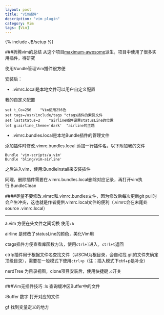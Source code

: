 ```yaml
---
layout: post
title: "Vim插件"
description: "vim plugin"
category: Vim
tags: [Vim]
---
```

{% include JB/setup %}

###折腾vim的总结
从这个项目[maximum-awesome](https://github.com/square/maximum-awesome)派生，项目中使用了很多实用插件，待研究

使用Vundle管理Vim插件很方便

安装后：

* .vimrc.local是本地文件可以用户自定义配置

我的自定义配置

```
set t_Co=256	"Vim使用256色
set tags=/usr/include/tags "ctags插件的索引文件
set laststatus=2	"airline插件设置statusLine的位置
let g:airline_theme='dark'	"airline的主题
```


* .vimrc.bundles.local是本地Bundle插件的管理文件

添加插件时修改.vimrc.bundles.local 添加一行插件名，以下附加我的文件

```
Bundle 'vim-scripts/a.vim'
Bundle 'bling/vim-airline'
```
之后进入vim，使用:BundleInstall来安装插件

同理，删除插件需要在.vimrc.bundles.local删除对应记录，再打开vim执行:BundleClean

####尽量不要修改.vimrc和.vimrc.bundles文件，因为修改后每次更新git pull时会产生冲突，这也就是作者提供.vimrc.local文件的便利（.vimrc会在末尾处source .vimrc.local）

------

a.vim 方便在头文件之间切换 使用`:A`

airline 是修改了statusLine的颜色，美化Vim用

ctags插件方便查看库函数方法，使用`ctrl+]`进入，`ctrl+t`返回

ctrlp插件用于根据文件名查找文件（以SCM为根目录，会自动找.git的文件夹确定顶级目录），需要在一般模式下使用`ctrl+p`（注：插入模式下ctrl+p是补全）

nerdTree 为目录视图，clone项目安装后，使用快捷键`,d`开关

------
###Vim无插件技巧
:ls		查询缓冲区Buffer中的文件

:Buffer 数字	打开对应的文件

gf	找到变量定义的地方